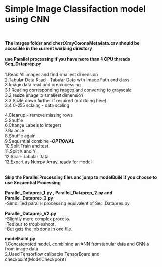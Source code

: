 # Simple Image Classifaction model using CNN
<br><br>
**The images folder and chestXrayCoronaMetadata.csv should be accssible in the current working directory**
<br><br>
**use Parallel processing if you have more than 4 CPU threads**
**Seq_Dataprep.py** 
<br>
<br>
1.Read All images and find smallest dimension<br>
2.Tabular Data Read -  Tabular Data with Image Path and class<br>
3.Image data read and preprocessing<br>
    3.1 Reading corresponding images and converting to grayscale<br>
    3.2 resize image to smallest dimension<br>
    3.3 Scale down further if required (not doing here)<br>
    3.4 0-255 sclaing - data scaling<br>

4.Cleanup - remove missing rows<br>
5.Shuffle<br>
6.Change Labels to integers<br>
7.Balance<br>
8.Shuffle again<br>
9.Sequential combine -***OPTIONAL***<br>
10.Split Train and test<br>
11.Split X and Y<br>
12.Scale Tabular Data<br>
13.Export as Numpy Array, ready for model<br>
<br>
<br>
**Skip the Parallel Processing files and jump to modelBuild if you choose to use Sequential Processing**
<br>
<br>
**Parallel_Dataprep_1.py , Parallel_Dataprep_2.py and Parallel_Dataprep_3.py**
<br>
-Simplified parallel processing equivalent of Seq_Dataprep.py
<br>
<br>
**Parallel_Dataprep_V2.py**
<br>
-Slightly more complex process.
<br>
-Tedious to troubleshoot.
<br>
-But gets the job done in one file.


**modelBuild.py**
<br>
1.Concatenated model, combining an ANN from tabular data and CNN a from image data<br>
2.Used Tensorflow callbacks TensorBoard and checkpoint(ModelCheckpoint)
<br>
<br>

